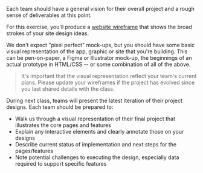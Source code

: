 Each team should have a general vision for their overall project and a rough sense of deliverables at this point.

For this exercise, you'll produce a [website wireframe](https://en.wikipedia.org/wiki/Website_wireframe) that shows the broad strokes of your site design ideas.

We don't expect "pixel perfect" mock-ups, but you should have some basic visual representation of the app, graphic or site that you're building. This can be pen-on-paper, a Figma or Illustrator mock-up, the beginnings of an actual prototype in HTML/CSS -- or some combination of all of the above.

> It's important that the visual representation reflect your team's current plans. Please update your wireframes if the project has evolved since you last shared details with the class.

During next class, teams will present the latest iteration of their project designs. Each team should be prepared to:

* Walk us through a visual representation of their final project that illustrates the core pages and features
* Explain any interactive elements and clearly annotate those on your designs
* Describe current status of implementation and next steps for the pages/features
* Note potential challenges to executing the design, especially data required to support specific features
